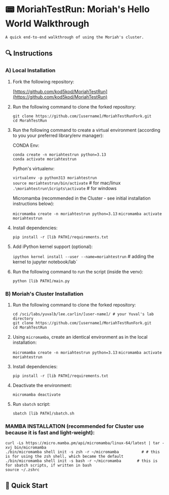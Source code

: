 # 📟 MoriahTestRun: Moriah's Hello World Walkthrough

```
A quick end-to-end walkthrough of using the Moriah's cluster. 
```


## 🔍 Instructions 

### A) Local Installation

1. Fork the following repository:

    [https://github.com/kod5kod/MoriahTestRun](https://github.com/kod5kod/MoriahTestRun)

2. Run the following command to clone the forked repository:
    ```
    git clone https://github.com/[username]/MoriahTestRunFork.git
    cd MorahTestRun
    ```

3. Run the following command to create a virtual environment (according to you your preferred library/env manager):

    CONDA Env:  

    `conda create -n moriahtestrun python=3.13`  
    `conda activate moriahtestrun`  


    Python's virtualenv:

    `virtualenv -p python313 moriahtestrun `  
    `source moriahtestrun/bin/activate` # for mac/linux  
    `.\moriahtestrun\Scripts\activate` # for windows    


    Micromamba (recommended in the Cluster - see initial installation instructions below):

    `micromamba create -n moriahtestrun python=3.13`
    `micromamba activate moriahtestrun`


    

4. Install dependencies:

    `pip install -r [lib PATH]/requirements.txt`

5. Add iPython kernel support (optional):

    `ipython kernel install --user --name=moriahtestrun` # adding the kernel to jupyter notebook/lab`



6. Run the following command to run the script (inside the venv):

    `python [lib PATH]/main.py`


### B) Moriah's Cluster Installation


1. Run the following command to clone the forked repository:

    ```
    cd /sci/labs/yuvalb/lee.carlin/[user-name]/ # your Yuval's lab directory
    git clone https://github.com/[username]/MoriahTestRunFork.git
    cd MorahTestRun
    ```

2. Using `micromamba`, create an identical environment as in the local installation:

    `micromamba create -n moriahtestrun python=3.13`
    `micromamba activate moriahtestrun`

3. Install dependencies:

    `pip install -r [lib PATH]/requirements.txt`

4. Deactivate the environment:

    `micromamba deactivate`

5. Run `sbatch` script:

    `sbatch [lib PATH]/sbatch.sh`










###  MAMBA INSTALLATION (recommended for Cluster use because it is fast and light-weight):
```
curl -Ls https://micro.mamba.pm/api/micromamba/linux-64/latest | tar -xvj bin/micromamba
./bin/micromamba shell init -s zsh -r ~/micromamba          # # this is for using the zsh shell, which became the default
./bin/micromamba shell init -s bash -r ~/micromamba       # this is for sbatch scripts, if written in bash
source ~/.zshrc
```







## 🧪 Quick Start




